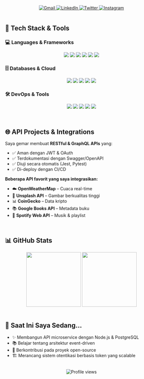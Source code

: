 <!-- 
  Nama: yanz
  Email: theyanzxd@gmail.com
  Lokasi: Indonesia
-->

<div align="center">
  <img src="https://readme-typing-svg.demolab.com?font=Fira+Code&size=28&duration=3000&pause=500&color=1E3A8A&center=true&vCenter=true&width=600&lines=Hi+👋,+I'm+Idanish!;Building+APIs+with+purpose;Code+that+scales,+designs+that+delight;Open-source+enthusiast" alt="" />
</div>

<br/>

<div align="center">
  <a href="mailto:theyanzxd@gmail.com">
    <img src="https://img.shields.io/badge/Gmail-D14836?style=for-the-badge&logo=gmail&logoColor=white" alt="Gmail" />
  </a>
  <a href="https://linkedin.com/in/TheyanzXD">
    <img src="https://img.shields.io/badge/LinkedIn-0A66C2?style=for-the-badge&logo=linkedin&logoColor=white" alt="LinkedIn" />
  </a>
  <a href="https://twitter.com/TheyanzXD">
    <img src="https://img.shields.io/badge/Twitter-1DA1F2?style=for-the-badge&logo=twitter&logoColor=white" alt="Twitter" />
  </a>
  <a href="https://instagram.com/TheyanzXD">
    <img src="https://img.shields.io/badge/Instagram-E4405F?style=for-the-badge&logo=instagram&logoColor=white" alt="Instagram" />
  </a>
</div>

<br/>

## 🌈 Tech Stack & Tools

### 💻 Languages & Frameworks
<p align="center">
  <img src="https://img.shields.io/badge/Python-3776AB?style=flat-square&logo=python&logoColor=white" />
  <img src="https://img.shields.io/badge/JavaScript-F7DF1E?style=flat-square&logo=javascript&logoColor=black" />
  <img src="https://img.shields.io/badge/TypeScript-3178C6?style=flat-square&logo=typescript&logoColor=white" />
  <img src="https://img.shields.io/badge/Node.js-339933?style=flat-square&logo=node.js&logoColor=white" />
  <img src="https://img.shields.io/badge/Express-000000?style=flat-square&logo=express&logoColor=white" />
  <img src="https://img.shields.io/badge/React-61DAFB?style=flat-square&logo=react&logoColor=black" />
</p>

### 🗄️ Databases & Cloud
<p align="center">
  <img src="https://img.shields.io/badge/PostgreSQL-4169E1?style=flat-square&logo=postgresql&logoColor=white" />
  <img src="https://img.shields.io/badge/MySQL-4479A1?style=flat-square&logo=mysql&logoColor=white" />
  <img src="https://img.shields.io/badge/MongoDB-47A248?style=flat-square&logo=mongodb&logoColor=white" />
  <img src="https://img.shields.io/badge/Firebase-FFCA28?style=flat-square&logo=firebase&logoColor=black" />
  <img src="https://img.shields.io/badge/AWS-232F3E?style=flat-square&logo=amazon-aws&logoColor=white" />
</p>

### 🛠️ DevOps & Tools
<p align="center">
  <img src="https://img.shields.io/badge/Docker-2496ED?style=flat-square&logo=docker&logoColor=white" />
  <img src="https://img.shields.io/badge/Git-F05032?style=flat-square&logo=git&logoColor=white" />
  <img src="https://img.shields.io/badge/GitHub-181717?style=flat-square&logo=github&logoColor=white" />
  <img src="https://img.shields.io/badge/Postman-FF6C37?style=flat-square&logo=postman&logoColor=white" />
  <img src="https://img.shields.io/badge/VS%20Code-007ACC?style=flat-square&logo=visual-studio-code&logoColor=white" />
</p>

<br/>

## 🌐 API Projects & Integrations

Saya gemar membuat **RESTful & GraphQL APIs** yang:
- ✅ Aman dengan JWT & OAuth  
- ✅ Terdokumentasi dengan Swagger/OpenAPI  
- ✅ Diuji secara otomatis (Jest, Pytest)  
- ✅ Di-deploy dengan CI/CD  

**Beberapa API favorit yang saya integrasikan:**
- ☁️ **OpenWeatherMap** – Cuaca real-time  
- 📸 **Unsplash API** – Gambar berkualitas tinggi  
- 📊 **CoinGecko** – Data kripto  
- 📚 **Google Books API** – Metadata buku  
- 🎵 **Spotify Web API** – Musik & playlist  

<br/>

## 📊 GitHub Stats

<div align="center">
  <img height="180" src="https://github-readme-stats.vercel.app/api?username=TheyanzXD&show_icons=true&theme=radical&bg_color=0D1117&border_color=1E3A8A&title_color=1E3A8A&text_color=FFFFFF" />
  <img height="180" src="https://github-readme-stats.vercel.app/api/top-langs/?username=TheyanzXD&layout=compact&theme=radical&bg_color=0D1117&border_color=1E3A8A&title_color=1E3A8A&text_color=FFFFFF" />
</div>

<br/>

## 🎯 Saat Ini Saya Sedang...

- ✨ Membangun API microservice dengan Node.js & PostgreSQL  
- 📚 Belajar tentang arsitektur event-driven  
- 🤝 Berkontribusi pada proyek open-source  
- 🏗️ Merancang sistem otentikasi berbasis token yang scalable  

<br/>

<div align="center">
  <img src="https://komarev.com/ghpvc/?username=TheyanzXD&color=1E3A8A&style=flat-square&label=Profile+Views" alt="Profile views" />
</div>
